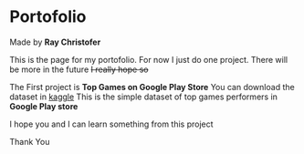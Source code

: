 # Portofolio
Made by **Ray Christofer**

This is the page for my portofolio.
For now I just do one project.
There will be more in the future ~~I really hope so~~

The First project is **Top Games on Google Play Store**
You can download the dataset in [kaggle](https://www.kaggle.com/dhruvildave/top-play-store-games/code)
This is the simple dataset of top games performers in **Google Play store**

I hope you and I can learn something from this project

Thank You
